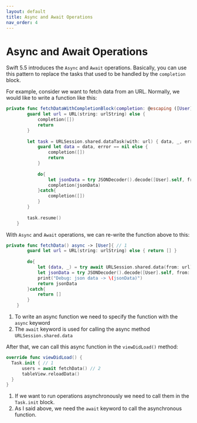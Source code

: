 ```yaml
---
layout: default
title: Async and Await Operations
nav_order: 4
---
```


# Async and Await Operations

Swift 5.5 introduces the `Async` and `Await` operations. Basically, you can use this pattern to replace the tasks that used to be handled by the `completion` block.

For example, consider we want to fetch data from an URL. Normally, we would like to write a function like this:

```swift
private func fetchDataWithCompletionBlock(completion: @escaping ([User]) -> Void){
        guard let url = URL(string: urlString) else {
            completion([])
            return
        }
        
        let task = URLSession.shared.dataTask(with: url) { data, _, error in
            guard let data = data, error == nil else {
                completion([])
                return
            }
            
            do{
                let jsonData = try JSONDecoder().decode([User].self, from: data)
                completion(jsonData)
            }catch{
                completion([])
            }
        }
        
        task.resume()
    }
```

With `Async` and `Await` operations, we can re-write the function above to this:

```swift
private func fetchData() async -> [User]{ // 1
        guard let url = URL(string: urlString) else { return [] }
        
        do{
            let (data, _) = try await URLSession.shared.data(from: url) // 2
            let jsonData = try JSONDecoder().decode([User].self, from: data)
            print("Debug: json data -> \(jsonData)")
            return jsonData
        }catch{
            return []
        }
    }
```

1. To write an async function we need to specify the function with the `async` keyword
2. The `await` keyword is used for calling the async method `URLSession.shared.data`

After that, we can call this async function in the `viewDidLoad()` method:

```swift
override func viewDidLoad() {
  Task.init { // 1
      users = await fetchData() // 2
      tableView.reloadData()
  }
}
```

1. If we want to run operations asynchronously we need to call them in the `Task.init` block.
2. As I said above, we need the `await` keyword to call the asynchronous function.